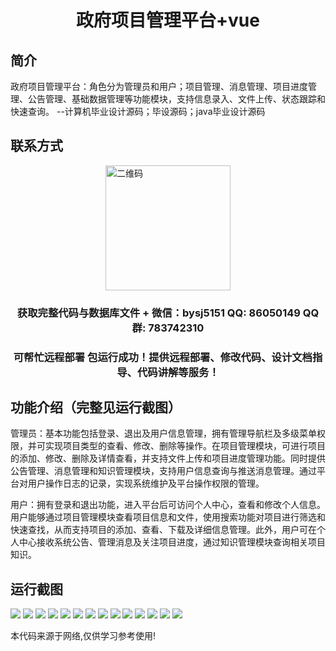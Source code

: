 <p><h1 align="center">政府项目管理平台+vue</h1></p>

## 简介
政府项目管理平台：角色分为管理员和用户；项目管理、消息管理、项目进度管理、公告管理、基础数据管理等功能模块，支持信息录入、文件上传、状态跟踪和快速查询。    --计算机毕业设计源码；毕设源码；java毕业设计源码


## 联系方式
<img src="https://bs-1329754181.cos.ap-shanghai.myqcloud.com/wx.jpg" alt="二维码" style="display: block; margin: 0 auto;" width="200px">
<p><h3 align="center">获取完整代码与数据库文件 + 微信：bysj5151 QQ: 86050149 QQ群: 783742310</h3></p>
<p><h3 align="center">可帮忙远程部署 包运行成功！提供远程部署、修改代码、设计文档指导、代码讲解等服务！</h3></p>

## 功能介绍（完整见运行截图）
管理员：基本功能包括登录、退出及用户信息管理，拥有管理导航栏及多级菜单权限，并可实现项目类型的查看、修改、删除等操作。在项目管理模块，可进行项目的添加、修改、删除及详情查看，并支持文件上传和项目进度管理功能。同时提供公告管理、消息管理和知识管理模块，支持用户信息查询与推送消息管理。通过平台对用户操作日志的记录，实现系统维护及平台操作权限的管理。

用户：拥有登录和退出功能，进入平台后可访问个人中心，查看和修改个人信息。用户能够通过项目管理模块查看项目信息和文件，使用搜索功能对项目进行筛选和快速查找，从而支持项目的添加、查看、下载及详细信息管理。此外，用户可在个人中心接收系统公告、管理消息及关注项目进度，通过知识管理模块查询相关项目知识。


## 运行截图
![](https://bs-1329754181.cos.ap-shanghai.myqcloud.com/ssm/GovernmentProjectManagementPlatform/img/001.jpg)
![](https://bs-1329754181.cos.ap-shanghai.myqcloud.com/ssm/GovernmentProjectManagementPlatform/img/002.jpg)
![](https://bs-1329754181.cos.ap-shanghai.myqcloud.com/ssm/GovernmentProjectManagementPlatform/img/003.jpg)
![](https://bs-1329754181.cos.ap-shanghai.myqcloud.com/ssm/GovernmentProjectManagementPlatform/img/004.jpg)
![](https://bs-1329754181.cos.ap-shanghai.myqcloud.com/ssm/GovernmentProjectManagementPlatform/img/005.jpg)
![](https://bs-1329754181.cos.ap-shanghai.myqcloud.com/ssm/GovernmentProjectManagementPlatform/img/006.jpg)
![](https://bs-1329754181.cos.ap-shanghai.myqcloud.com/ssm/GovernmentProjectManagementPlatform/img/007.jpg)
![](https://bs-1329754181.cos.ap-shanghai.myqcloud.com/ssm/GovernmentProjectManagementPlatform/img/008.jpg)
![](https://bs-1329754181.cos.ap-shanghai.myqcloud.com/ssm/GovernmentProjectManagementPlatform/img/009.jpg)
![](https://bs-1329754181.cos.ap-shanghai.myqcloud.com/ssm/GovernmentProjectManagementPlatform/img/010.jpg)
![](https://bs-1329754181.cos.ap-shanghai.myqcloud.com/ssm/GovernmentProjectManagementPlatform/img/011.jpg)
![](https://bs-1329754181.cos.ap-shanghai.myqcloud.com/ssm/GovernmentProjectManagementPlatform/img/012.jpg)
![](https://bs-1329754181.cos.ap-shanghai.myqcloud.com/ssm/GovernmentProjectManagementPlatform/img/013.jpg)
![](https://bs-1329754181.cos.ap-shanghai.myqcloud.com/ssm/GovernmentProjectManagementPlatform/img/014.jpg)

<p>本代码来源于网络,仅供学习参考使用!</p>
